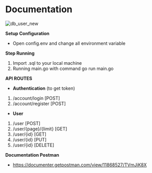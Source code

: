 # Documentation

![db_user_new](https://user-images.githubusercontent.com/46882131/100691378-2950e380-33bb-11eb-8df6-6bb209bd5eed.PNG)

**Setup Configuration**
- Open config.env and change all environment variable

**Step Running**
1. Import .sql to your local machine
2. Running main.go with command go run main.go

**API ROUTES**
- **Authentication** (to get token)
1. /account/login [POST]
2. /account/register [POST]
- **User**
1. /user [POST]
2. /user/{page}/{limit} [GET] 
3. /user/{id} [GET]
4. /user/{id} [PUT]
5. /user/{id} [DELETE]

**Documentation Postman**
- https://documenter.getpostman.com/view/11868527/TVmJiK8X
